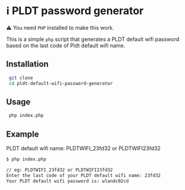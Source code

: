 # ℹ️ PLDT password generator

 ⚠️ You need `PHP` installed to make this work.

This is a simple `php` script that generates a PLDT default wifi password based on the last code of Pldt default wifi name.

## Installation

```bash
 git clone
 cd pldt-default-wifi-password-generator
```

## Usage

```bash
 php index.php
```

## Example

PLDT default wifi name: PLDTWIFI_23fd32 or PLDTWIFI23fd32 

```bash
$ php index.php

// eg: PLDTWIFI_23fd32 or PLDTWIFI23fd32
Enter the last code of your PLDT default wifi name: 23fd32 
Your PLDT default wifi password is: wlandc02cd
```
